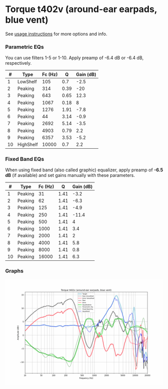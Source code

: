 # Torque t402v (around-ear earpads, blue vent)
See [usage instructions](https://github.com/jaakkopasanen/AutoEq#usage) for more options and info.

### Parametric EQs
You can use filters 1-5 or 1-10. Apply preamp of -6.4 dB or -6.4 dB, respectively.

|   # | Type      |   Fc (Hz) |    Q |   Gain (dB) |
|-----|-----------|-----------|------|-------------|
|   1 | LowShelf  |       105 | 0.7  |        -2.5 |
|   2 | Peaking   |       314 | 0.39 |       -20   |
|   3 | Peaking   |       643 | 0.65 |        12.3 |
|   4 | Peaking   |      1067 | 0.18 |         8   |
|   5 | Peaking   |      1276 | 1.91 |        -7.8 |
|   6 | Peaking   |        44 | 3.14 |        -0.9 |
|   7 | Peaking   |      2692 | 5.14 |        -3.5 |
|   8 | Peaking   |      4903 | 0.79 |         2.2 |
|   9 | Peaking   |      6357 | 3.53 |        -5.2 |
|  10 | HighShelf |     10000 | 0.7  |         2.2 |

### Fixed Band EQs
When using fixed band (also called graphic) equalizer, apply preamp of **-6.5 dB** (if available) and set gains manually with these parameters.

|   # | Type    |   Fc (Hz) |    Q |   Gain (dB) |
|-----|---------|-----------|------|-------------|
|   1 | Peaking |        31 | 1.41 |        -3.2 |
|   2 | Peaking |        62 | 1.41 |        -6.3 |
|   3 | Peaking |       125 | 1.41 |        -4.9 |
|   4 | Peaking |       250 | 1.41 |       -11.4 |
|   5 | Peaking |       500 | 1.41 |         4   |
|   6 | Peaking |      1000 | 1.41 |         3.4 |
|   7 | Peaking |      2000 | 1.41 |         2   |
|   8 | Peaking |      4000 | 1.41 |         5.8 |
|   9 | Peaking |      8000 | 1.41 |         0.8 |
|  10 | Peaking |     16000 | 1.41 |         6.3 |

### Graphs
![](./Torque%20t402v%20(around-ear%20earpads,%20blue%20vent).png)
